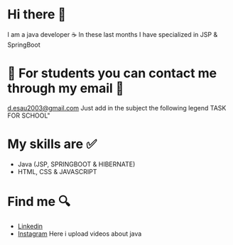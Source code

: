 # Hi there 👋

I am a java developer ☕
In these last months I have specialized in JSP & SpringBoot

# 📖 For students you can contact me through my email 📖
d.esau2003@gmail.com
Just add in the subject the following legend TASK FOR SCHOOL"

# My skills are ✅
- Java (JSP, SPRINGBOOT & HIBERNATE)
- HTML, CSS & JAVASCRIPT

# Find me 🔍
- [Linkedin](https://www.linkedin.com/in/daniel-juarez-7b2098248/)
- [Instagram](https://www.instagram.com/daesjuar03/) Here i upload videos about java
